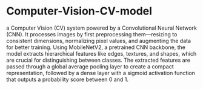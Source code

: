 # Computer-Vision-CV-model

a Computer Vision (CV) system powered by a Convolutional Neural Network (CNN). It processes images by first preprocessing them—resizing to consistent dimensions, normalizing pixel values, and augmenting the data for better training. Using MobileNetV2, a pretrained CNN backbone, the model extracts hierarchical features like edges, textures, and shapes, which are crucial for distinguishing between classes. The extracted features are passed through a global average pooling layer to create a compact representation, followed by a dense layer with a sigmoid activation function that outputs a probability score between 0 and 1.
